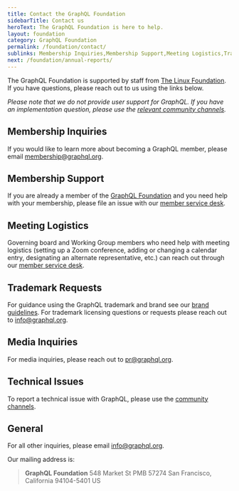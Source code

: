 ```yaml
---
title: Contact the GraphQL Foundation
sidebarTitle: Contact us
heroText: The GraphQL Foundation is here to help.
layout: foundation
category: GraphQL Foundation
permalink: /foundation/contact/
sublinks: Membership Inquiries,Membership Support,Meeting Logistics,Trademark Requests,Media Inquries,Technical Issues,General
next: /foundation/annual-reports/
---
```


The GraphQL Foundation is supported by staff from [The Linux Foundation](https://linuxfoundation.org). If you have questions, please reach out to us using the links below.

_Please note that we do not provide user support for GraphQL. If you have an implementation question,
please use the [relevant community channels](/community/)._

## Membership Inquiries

If you would like to learn more about becoming a GraphQL member, please email
[membership@graphql.org](mailto:membership@graphql.org).

## Membership Support

If you are already a member of the [GraphQL Foundation](/foundation/) and you need help with your membership, please file an issue with our [member service desk](https://members.graphql.org).

## Meeting Logistics

Governing board and Working Group members who need help with meeting logistics (setting up a Zoom conference, adding or changing a calendar entry, designating an alternate representative, etc.) can reach out through our [member service desk](https://members.graphql.org).

## Trademark Requests

For guidance using the GraphQL trademark and brand see our [brand guidelines](/brand). For trademark licensing questions or requests please reach out to [info@graphql.org](mailto:info@graphql.org?subject=Trademark%20Request).

## Media Inquiries

For media inquiries, please reach out to [pr@graphql.org](mailto:pr@graphql.org).

## Technical Issues

To report a technical issue with GraphQL, please use the [community channels](/community/).

## General

For all other inquiries, please email [info@graphql.org](mailto:info@graphql.org).

Our mailing address is:

> **GraphQL Foundation**
> 548 Market St
> PMB 57274
> San Francisco, California
> 94104-5401 US

